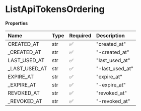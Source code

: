 # ListApiTokensOrdering

**Properties**

| Name           | Type | Required | Description     |
| :------------- | :--- | :------- | :-------------- |
| CREATED_AT     | str  | ✅       | "created_at"    |
| \_CREATED_AT   | str  | ✅       | "-created_at"   |
| LAST_USED_AT   | str  | ✅       | "last_used_at"  |
| \_LAST_USED_AT | str  | ✅       | "-last_used_at" |
| EXPIRE_AT      | str  | ✅       | "expire_at"     |
| \_EXPIRE_AT    | str  | ✅       | "-expire_at"    |
| REVOKED_AT     | str  | ✅       | "revoked_at"    |
| \_REVOKED_AT   | str  | ✅       | "-revoked_at"   |

<!-- This file was generated by liblab | https://liblab.com/ -->
